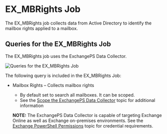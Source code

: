 # EX_MBRights Job

The EX_MBRights job collects data from Active Directory to identify the mailbox rights applied to a
mailbox.

## Queries for the EX_MBRights Job

The EX_MBRights job uses the ExchangePS Data Collector.

![Queries for the EX_MBRights Job](/img/product_docs/accessanalyzer/solutions/exchange/mailboxes/permissions/collection/mbrightsquery.webp)

The following query is included in the EX_MBRights Job:

- Mailbox Rights – Collects mailbox rights

    - By default set to search all mailboxes. It can be scoped.
    - See the
      [Scope the ExchangePS Data Collector](/docs/accessanalyzer/12.0/solutions/exchange/casmetrics/ex_aspolicies.md#scope-the-exchangeps-data-collector)
      topic for additional information

    **NOTE:** The ExchangePS Data Collector is capable of targeting Exchange Online as well as
    Exchange on-premises environments. See the
    [Exchange PowerShell Permissions](/docs/accessanalyzer/12.0/requirements/solutions/exchange/powershell.md)
    topic for credential requirements.
